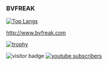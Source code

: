 ### BVFREAK

[![Top Langs](https://github-readme-stats.vercel.app/api/top-langs/?username=BVFreak&langs_count=10&layout=compact&theme=dark)](https://github.com/anuraghazra/github-readme-stats)

http://www.bvfreak.com

[![trophy](https://github-profile-trophy.vercel.app/?username=BVFreak&theme=onedark)](https://github.com/ryo-ma/github-profile-trophy)

![visitor badge](https://visitor-badge.glitch.me/badge?page_id=BVFreak.visitor-badge)
<a href="https://www.youtube.com/channel/UCtCVKyw8w9Dti3vhkKN8LTg">
<img alt="youtube subscribers" src="https://github-readme-youtube-stats.herokuapp.com/subscribers/index.php?id=UCtCVKyw8w9Dti3vhkKN8LTg&key=AIzaSyAqygxjdsXJY1FwHbP-JPZfXIYLnjnVH4I"/>
</a>
